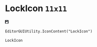 # LockIcon `11x11`
<img src="/img/LockIcon.png" width=11 height=11>

``` CSharp
EditorGUIUtility.IconContent("LockIcon")
```
```
LockIcon
```
